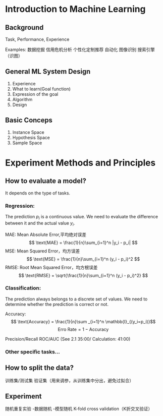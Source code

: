 # Introduction to Machine Learning 
## Background

Task, Performance, Experience

Examples:
数据挖掘
信用危机分析
个性化定制推荐
自动化
图像识别
搜索引擎（识图）

## General ML System Design
1. Experience
2. What to learn(Goal function)
3. Expression of the goal
4. Algorithm
5. Design


## Basic Conceps
1. Instance Space
2. Hypothesis Space
3. Sample Space

# Experiment Methods and Principles

## How to evaluate a model?
It depends on the type of tasks.
### Regression:
The prediction $p_i$ is a continuous value. We need to evaluate the difference between it and the actual value $y_i$.

MAE: Mean Absolute Error,平均绝对误差
$$ \text{MAE} = \frac{1}{n}\sum_{i=1}^n |y_i - p_i| $$
MSE: Mean Squared Error，均方误差
$$ \text{MSE} = \frac{1}{n}\sum_{i=1}^n (y_i - p_i)^2 $$
RMSE: Root Mean Squared Error，均方根误差
$$ \text{RMSE} = \sqrt{\frac{1}{n}\sum_{i=1}^n (y_i - p_i)^2} $$


### Classification:
The prediction always belongs to a discrete set of values. We need to determine whether the prediction is correct or not.

Accuracy:
$$ \text{Accuracy} = \frac{1}{n}\sum _{i=1}^n \mathbb{I}_{(y_i=p_i)}$$
$$\text{Erro Rate}=1-\text{Accuracy} $$

Precision/Recall
ROC/AUC (See 2.1 35:00/ Calculation: 41:00)

### Other specific tasks...



## How to split the data?

训练集/测试集
验证集（用来调参，从训练集中分出，避免过拟合）

## Experiment
随机重复实验
-数据随机
-模型随机
K-fold cross validation（K折交叉验证）

